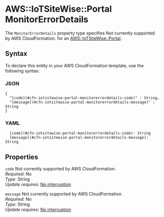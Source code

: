 # AWS::IoTSiteWise::Portal MonitorErrorDetails<a name="aws-properties-iotsitewise-portal-monitorerrordetails"></a>

<a name="aws-properties-iotsitewise-portal-monitorerrordetails-description"></a>The `MonitorErrorDetails` property type specifies Not currently supported by AWS CloudFormation\. for an [AWS::IoTSiteWise::Portal](aws-resource-iotsitewise-portal.md)\.

## Syntax<a name="aws-properties-iotsitewise-portal-monitorerrordetails-syntax"></a>

To declare this entity in your AWS CloudFormation template, use the following syntax:

### JSON<a name="aws-properties-iotsitewise-portal-monitorerrordetails-syntax.json"></a>

```
{
  "[code](#cfn-iotsitewise-portal-monitorerrordetails-code)" : String,
  "[message](#cfn-iotsitewise-portal-monitorerrordetails-message)" : String
}
```

### YAML<a name="aws-properties-iotsitewise-portal-monitorerrordetails-syntax.yaml"></a>

```
  [code](#cfn-iotsitewise-portal-monitorerrordetails-code): String
  [message](#cfn-iotsitewise-portal-monitorerrordetails-message): String
```

## Properties<a name="aws-properties-iotsitewise-portal-monitorerrordetails-properties"></a>

`code`  <a name="cfn-iotsitewise-portal-monitorerrordetails-code"></a>
Not currently supported by AWS CloudFormation\.  
*Required*: No  
*Type*: String  
*Update requires*: [No interruption](https://docs.aws.amazon.com/AWSCloudFormation/latest/UserGuide/using-cfn-updating-stacks-update-behaviors.html#update-no-interrupt)

`message`  <a name="cfn-iotsitewise-portal-monitorerrordetails-message"></a>
Not currently supported by AWS CloudFormation\.  
*Required*: No  
*Type*: String  
*Update requires*: [No interruption](https://docs.aws.amazon.com/AWSCloudFormation/latest/UserGuide/using-cfn-updating-stacks-update-behaviors.html#update-no-interrupt)
